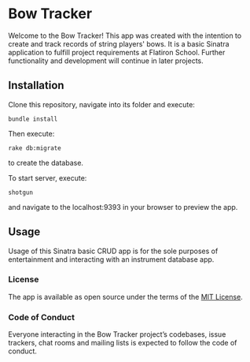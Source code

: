 # Bow Tracker

Welcome to the Bow Tracker!  This app was created with the intention
to create and track records of string players' bows.  It is a basic Sinatra application to fulfill project requirements at Flatiron School. Further functionality and development will continue in later projects.

## Installation

Clone this repository, navigate into its folder and execute:

    bundle install

Then execute:

    rake db:migrate

to create the database.

To start server, execute:

    shotgun

and navigate to the localhost:9393 in your browser to preview the app.


## Usage

Usage of this Sinatra basic CRUD app is for the sole purposes of entertainment and interacting with an instrument database app.

### License

The app is available as open source under the terms of the [MIT License](https://opensource.org/licenses/MIT).

### Code of Conduct

Everyone interacting in the Bow Tracker project’s codebases, issue trackers, chat rooms and mailing lists is expected to follow the code of conduct.